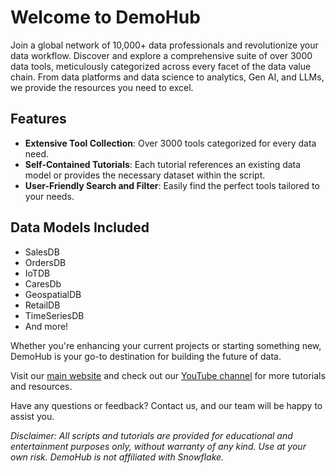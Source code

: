 # Welcome to DemoHub

Join a global network of 10,000+ data professionals and revolutionize your data workflow. Discover and explore a comprehensive suite of over 3000 data tools, meticulously categorized across every facet of the data value chain. From data platforms and data science to analytics, Gen AI, and LLMs, we provide the resources you need to excel.

## Features
- **Extensive Tool Collection**: Over 3000 tools categorized for every data need.
- **Self-Contained Tutorials**: Each tutorial references an existing data model or provides the necessary dataset within the script.
- **User-Friendly Search and Filter**: Easily find the perfect tools tailored to your needs.

## Data Models Included
- SalesDB
- OrdersDB
- IoTDB
- CaresDb
- GeospatialDB
- RetailDB
- TimeSeriesDB
- And more!

Whether you're enhancing your current projects or starting something new, DemoHub is your go-to destination for building the future of data.

Visit our [main website](https://tutorials.demohub.dev/) and check out our [YouTube channel](https://www.youtube.com/channel/UCakdY-DuPRO9M0VVNmk9qgw) for more tutorials and resources.

Have any questions or feedback? Contact us, and our team will be happy to assist you.

*Disclaimer: All scripts and tutorials are provided for educational and entertainment purposes only, without warranty of any kind. Use at your own risk. DemoHub is not affiliated with Snowflake.*
